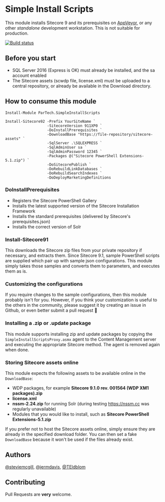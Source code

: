 # Simple Install Scripts

This module installs Sitecore 9 and its prerequisites on [AppVeyor](https://www.appveyor.com), or any other *standalone* development workstation. This is not suitable for production.

[![Build status](https://ci.appveyor.com/api/projects/status/jqfrchxsv6dpvtx5/branch/master?svg=true)](https://ci.appveyor.com/project/steviemcg/partech-simpleinstallscripts/branch/master)

## Before you start

- SQL Server 2016 (Express is OK) must already be installed, and the sa account enabled
- The Sitecore assets (scwdp file, license.xml) must be uploaded to a central repository, or already be available in the Download directory.

## How to consume this module

    Install-Module ParTech.SimpleInstallScripts
    
    Install-Sitecore92 -Prefix YourSiteName `
                       -SitecoreVersion 911XP0 `
                       -DoInstallPrerequisites `
                       -DownloadBase "https://file-repository/sitecore-assets" `
                       -SqlServer .\SQLEXPRESS `
                       -SqlAdminUser sa `
                       -SqlAdminPassword 12345 `
                       -Packages @("Sitecore PowerShell Extensions-5.1.zip") `
                       -DoSitecorePublish `
                       -DoRebuildLinkDatabases `
                       -DoRebuildSearchIndexes `
                       -DoDeployMarketingDefinitions

### DoInstallPrerequisites

* Registers the Sitecore PowerShell Gallery
* Installs the latest supported version of the Sitecore Installation Framework
* Installs the standard prerequisites (delivered by Sitecore's prerequisites.json)
* Installs the correct version of Solr

### Install-Sitecore91

This downloads the Sitecore zip files from your private repository if necessary, and extracts them. Since Sitecore 9.1, sample PowerShell scripts are supplied which pair up with sample json configurations. This module simply takes those samples and converts them to parameters, and executes them as is.

### Customizing the configurations

If you require changes to the sample configurations, then this module probably isn't for you. However, if you think your customization is useful to the others in the community, please suggest it by creating an issue in Github, or even better submit a pull request 🤗

### Installing a .zip or .update package

This module supports installing zip and update packages by copying the `SimpleInstallScriptsProxy.asmx` agent to the Content Management server and executing the appropriate Sitecore method. The agent is removed again when done.

### Storing Sitecore assets online

This module expects the following assets to be available online in the `DownloadBase`:

* WDP packages, for example **Sitecore 9.1.0 rev. 001564 (WDP XM1 packages).zip**
* **license.xml**
* **nssm-2.24.zip** for running Solr (during testing https://nssm.cc was regularly unavailable)
* Modules that you would like to install, such as **Sitecore PowerShell Extensions-5.1.zip**

If you prefer not to host the Sitecore assets online, simply ensure they are already in the specified download folder. You can then set a fake `DownloadBase` because it won't be used if the files already exist.

## Authors
[@steviemcgill](https://twitter.com/steviemcgill), [@jermdavis](https://twitter.com/jermdavis), [@TEldblom](https://twitter.com/TEldblom)

## Contributing

Pull Requests are **very** welcome.
